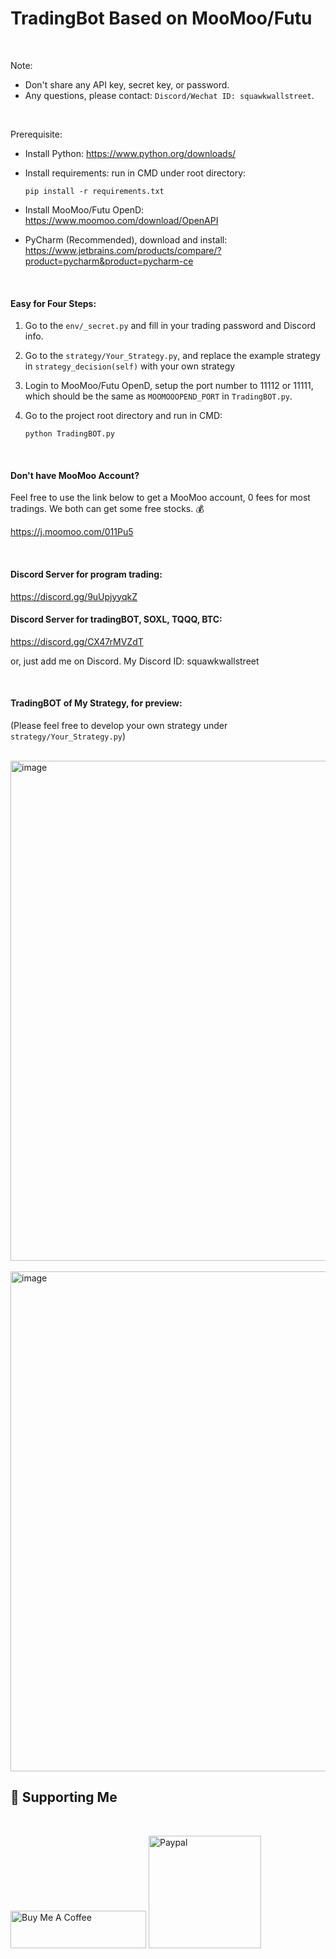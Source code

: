 # TradingBot Based on MooMoo/Futu
<br>

Note: 

- Don't share any API key, secret key, or password.
- Any questions, please contact: `Discord/Wechat ID: squawkwallstreet`.

<br>

Prerequisite:

- Install Python: https://www.python.org/downloads/

- Install requirements: run in CMD under root directory:
  ```
  pip install -r requirements.txt
  ```

- Install MooMoo/Futu OpenD: https://www.moomoo.com/download/OpenAPI

- PyCharm (Recommended), download and install: https://www.jetbrains.com/products/compare/?product=pycharm&product=pycharm-ce



<br>

#### Easy for Four Steps:

1. Go to the `env/_secret.py` and fill in your trading password and Discord info.
   
3. Go to the `strategy/Your_Strategy.py`, and replace the example strategy in `strategy_decision(self)` with your own strategy
   
5. Login to MooMoo/Futu OpenD, setup the port number to 11112 or 11111, which should be the same as `MOOMOOOPEND_PORT` in `TradingBOT.py`.
   
7. Go to the project root directory and run in CMD:
   ```
   python TradingBOT.py
   ```

<br>

#### Don't have MooMoo Account?
Feel free to use the link below to get a MooMoo account, 0 fees for most tradings. We both can get some free stocks. 💰
<br>

https://j.moomoo.com/011Pu5

<br>

#### Discord Server for program trading:


https://discord.gg/9uUpjyyqkZ

#### Discord Server for tradingBOT, SOXL, TQQQ, BTC:

https://discord.gg/CX47rMVZdT

or, just add me on Discord. My Discord ID: squawkwallstreet

<br>

#### TradingBOT of My Strategy, for preview:
(Please feel free to develop your own strategy under `strategy/Your_Strategy.py`)

<br>

<img src="https://github.com/LukeWang01/TradingBot-Based-on-MooMoo/assets/25569658/9ceafb89-07c3-45ec-b58f-33904c4c2ef2" alt="image" width="800">


<br>

<br>

<img src="https://github.com/LukeWang01/TradingBot-Based-on-MooMoo/assets/25569658/cf5740eb-8270-4352-9e70-72e5e734746a" alt="image" width="800">


## 🦋 Supporting Me

<br>

<a href="https://www.buymeacoffee.com/LukeWang" target="_blank"><img src="https://cdn.buymeacoffee.com/buttons/v2/default-yellow.png" alt="Buy Me A Coffee" style="height: 60px !important;width: 217px !important;" ></a>
<a href="https://www.paypal.com/paypalme/ZiluWang?locale.x=en_US" target="_blank"><img src="https://github.com/LukeWang01/Program-Trading-Based-on-Webull/assets/25569658/975ac8a4-2f7d-4b11-9900-707abf8d275a" alt="Paypal" width="180" ></a>
<br>

